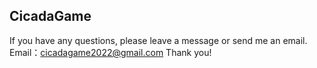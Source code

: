 ## CicadaGame
If you have any questions, please leave a message or send me an email.
Email：cicadagame2022@gmail.com
Thank you!
